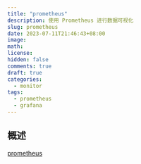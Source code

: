 ```yaml
---
title: "prometheus"
description: 使用 Prometheus 进行数据可视化
slug: prometheus
date: 2023-07-11T21:46:43+08:00
image:
math:
license:
hidden: false
comments: true
draft: true
categories:
  - monitor
tags:
  - prometheus
  - grafana
---
```


## 概述

[prometheus](https://prometheus.io/docs/introduction/overview/)
